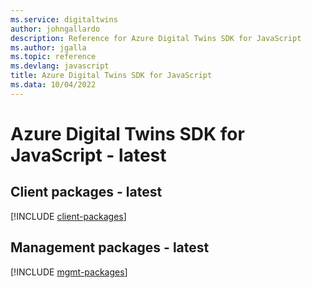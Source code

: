 ```yaml
---
ms.service: digitaltwins
author: johngallardo
description: Reference for Azure Digital Twins SDK for JavaScript
ms.author: jgalla
ms.topic: reference
ms.devlang: javascript
title: Azure Digital Twins SDK for JavaScript
ms.data: 10/04/2022
---
```

# Azure Digital Twins SDK for JavaScript - latest

## Client packages - latest
[!INCLUDE [client-packages](digital-twins-client-index.md)]
## Management packages - latest
[!INCLUDE [mgmt-packages](digital-twins-mgmt-index.md)]